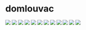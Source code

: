 # domlouvac

![](./img/00_welcome.png)
![](./img/01_register.png)
![](./img/02_login.png)
![](./img/03_create_group.png)
![](./img/04_your_groups.png)
![](./img/05_group_detail.png)
![](./img/06_creating_event.png)
![](./img/07_joining_group.png)
![](./img/08_events_list.png)
![](./img/09_event_detail.png)
![](./img/10_interested_people.png)
![](./img/11_account.png)